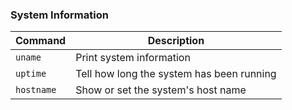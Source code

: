 ### System Information
| Command | Description |
| ------- | ----------- |
| `uname` | Print system information |
| `uptime` | Tell how long the system has been running |
| `hostname` | Show or set the system's host name |
